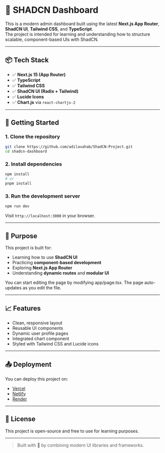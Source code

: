 # 🧩 SHADCN Dashboard

This is a modern admin dashboard built using the latest **Next.js App Router**, **ShadCN UI**, **Tailwind CSS**, and **TypeScript**.  
The project is intended for learning and understanding how to structure scalable, component-based UIs with ShadCN.

---

## 📦 Tech Stack

- ✅ **Next.js 15 (App Router)**
- ✅ **TypeScript**
- ✅ **Tailwind CSS**
- ✅ **ShadCN UI (Radix + Tailwind)**
- ✅ **Lucide Icons**
- ✅ **Chart.js** via `react-chartjs-2`

---

## 🚀 Getting Started

### 1. Clone the repository

```bash
git clone https://github.com/adilavahab/ShadCN-Project.git
cd shadcn-dashboard
```

### 2. Install dependencies

```bash
npm install
# or
pnpm install
```

### 3. Run the development server

```bash
npm run dev
```

Visit `http://localhost:3000` in your browser.

---

## 🧠 Purpose

This project is built for:

- Learning how to use **ShadCN UI**
- Practicing **component-based development**
- Exploring **Next.js App Router**
- Understanding **dynamic routes** and **modular UI**

You can start editing the page by modifying app/page.tsx. The page auto-updates as you edit the file.

---

## 📈 Features

- Clean, responsive layout
- Reusable UI components
- Dynamic user profile pages
- Integrated chart component
- Styled with Tailwind CSS and Lucide icons

---

## 📤 Deployment

You can deploy this project on:

- [Vercel](https://vercel.com/)
- [Netlify](https://netlify.com/)
- [Render](https://render.com/)

---

## 📄 License

This project is open-source and free to use for learning purposes.

---

> Built with 🖤 by combining modern UI libraries and frameworks.
